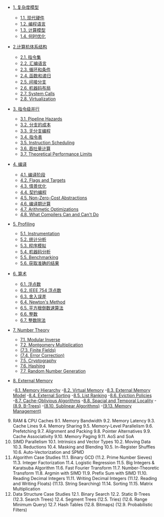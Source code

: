 
- [1. 复杂度模型](001-complexity/)
   
    - [1.1. 现代硬件](001-complexity/hardware.md)
    - [1.2. 编程语言](001-complexity/languages.md)
    - [1.3. 计算模型](001-complexity/lmodels.md)
    - [1.4. 何时优化](001-complexity/levels.md)

- [2.计算机体系结构](002-architecture/)

    - [2.1. 指令集](002-architecture/isa.md)
    - [2.2. 汇编语言](002-architecture/assembly.md)
    - [2.3. 循环和条件](002-architecture/loops.md)
    - [2.4. 函数和递归](002-architecture/functions.md)
    - [2.5. 间接分支](002-architecture/indirect.md)
    - [2.6. 机器码布局](002-architecture/layout.md)
    - [2.7. System Calls]()
    - [2.8. Virtualization]()

- [3. 指令级并行](003-pipelining/)

    - [3.1. Pipeline Hazards](003-pipelining/hazards.md)
    - [3.2. 分支的成本](003-pipelining/branching.md)
    - [3.3. 无分支编程](003-pipelining/branchless.md)
    - [3.4. 指令表](003-pipelining/tables.md)
    - [3.5. Instruction Scheduling](003-pipelining/scheduling.md)
    - [3.6. 吞吐量计算](003-pipelining/throughput.md)
    - [3.7. Theoretical Performance Limits](003-pipelining/limits.md)

- [4. 编译](004-compilation/)

    - [4.1. 编译阶段](004-compilation/stages.md)
    - [4.2. Flags and Targets](004-compilation/flags.md)
    - [4.3. 情景优化](004-compilation/situational.md)
    - [4.4. 契约编程](004-compilation/contracts.md)
    - [4.5. Non-Zero-Cost Abstractions](004-compilation/abstractions.md)
    - [4.6. 编译期计算](004-compilation/precalc.md)
    - [4.7. Arithmetic Optimizations](004-compilation/arithmetic.md)
    - [4.8. What Compilers Can and Can't Do](004-compilation/limitations.md)

- [5. Profiling](005-profiling)

    - [5.1. Instrumentation](005-profiling/instrumentation.md)
    - [5.2. 统计分析](005-profiling/events.md)
    - [5.3. 程序模拟](005-profiling/simulation.md)
    - [5.4. 机器码分析](005-profiling/mca.md)
    - [5.5. Benchmarking](005-profiling/benchmarking.md)
    - [5.6. 获取准确的结果](005-profiling/noise.md)

- [6. 算术](006-arithmetic)

    - [6.1. 浮点数](006-arithmetic/float.md)
    - [6.2. IEEE 754 浮点数](006-arithmetic/ieee-754.md)
    - [6.3. 舍入误差](006-arithmetic/errors.md)
    - [6.4. Newton's Method](006-arithmetic/newton.md)
    - [6.5. 平方根倒数速算法](006-arithmetic/rsqrt.md)
    - [6.6. 整数](006-arithmetic/integer.md)
    - [6.7. 整数除法](006-arithmetic/division.md)

- [7. Number Theory](007-number-theory)
    - [7.1. Modular Inverse](007-number-theory)
    - [7.2. Montgomery Multiplication](007-number-theory)
    - [(7.3. Finite Fields)](007-number-theory)
    - [(7.4. Error Correction)](007-number-theory)
    - [7.5. Cryptography](007-number-theory)
    - [7.6. Hashing](007-number-theory)
    - [7.7. Random Number Generation](007-number-theory)

- [8. External Memory](008-external-memory)

    -[8.1. Memory Hierarchy](008-external-memory)
    -[8.2. Virtual Memory](008-external-memory)
    -[8.3. External Memory Model](008-external-memory)
    -[8.4. External Sorting](008-external-memory)
    -[8.5. List Ranking](008-external-memory)
    -[8.6. Eviction Policies](008-external-memory)
    -[8.7. Cache-Oblivious Algorithms](008-external-memory)
    -[8.8. Spacial and Temporal Locality](008-external-memory)
    -[(8.9. B-Trees)](008-external-memory)
    -[(8.10. Sublinear Algorithms)](008-external-memory)
    -[(9.13. Memory Management)](008-external-memory)

9. RAM & CPU Caches
 9.1. Memory Bandwidth
 9.2. Memory Latency
 9.3. Cache Lines
 9.4. Memory Sharing
 9.5. Memory-Level Parallelism
 9.6. Prefetching
 9.7. Alignment and Packing
 9.8. Pointer Alternatives
 9.9. Cache Associativity
 9.10. Memory Paging
 9.11. AoS and SoA
10. SIMD Parallelism
 10.1. Intrinsics and Vector Types
 10.2. Moving Data
 10.3. Reductions
 10.4. Masking and Blending
 10.5. In-Register Shuffles
 10.6. Auto-Vectorization and SPMD
11. Algorithm Case Studies
 11.1. Binary GCD
(11.2. Prime Number Sieves)
 11.3. Integer Factorization
 11.4. Logistic Regression
 11.5. Big Integers & Karatsuba Algorithm
 11.6. Fast Fourier Transform
 11.7. Number-Theoretic Transform
 11.8. Argmin with SIMD
 11.9. Prefix Sum with SIMD
 11.10. Reading Decimal Integers
 11.11. Writing Decimal Integers
(11.12. Reading and Writing Floats)
(11.13. String Searching)
 11.14. Sorting
 11.15. Matrix Multiplication
12. Data Structure Case Studies
 12.1. Binary Search
 12.2. Static B-Trees
(12.3. Search Trees)
 12.4. Segment Trees
(12.5. Tries)
(12.6. Range Minimum Query)
 12.7. Hash Tables
(12.8. Bitmaps)
(12.9. Probabilistic Filters)